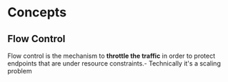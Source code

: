 # Concepts

## Flow Control

Flow control is the mechanism to **throttle the traffic** in order to protect endpoints that are under resource constraints.-  Technically it's a scaling problem
